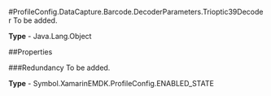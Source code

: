 #ProfileConfig.DataCapture.Barcode.DecoderParameters.Trioptic39Decoder
To be added.

**Type** - Java.Lang.Object

##Properties

###Redundancy
To be added.

**Type** - Symbol.XamarinEMDK.ProfileConfig.ENABLED_STATE



